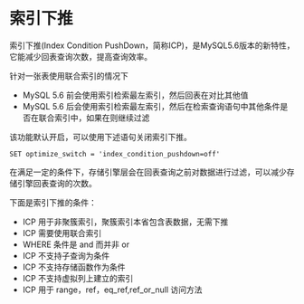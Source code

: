 # 索引下推

索引下推(Index Condition PushDown，简称ICP)，是MySQL5.6版本的新特性，它能减少回表查询次数，提高查询效率。

针对一张表使用联合索引的情况下

- MySQL 5.6 前会使用索引检索最左索引，然后回表在对比其他值
- MySQL 5.6 后会使用索引检索最左索引，然后在检索查询语句中其他条件是否在联合索引中，如果在则继续过滤


该功能默认开启，可以使用下述语句关闭索引下推。

```MYSQL
SET optimize_switch = 'index_condition_pushdown=off'
```

在满足一定的条件下，存储引擎层会在回表查询之前对数据进行过滤，可以减少存储引擎回表查询的次数。

下面是索引下推的条件：

- ICP 用于非聚簇索引，聚簇索引本省包含表数据，无需下推
- ICP 需要使用联合索引
- WHERE 条件是 and 而并非 or
- ICP 不支持子查询为条件
- ICP 不支持存储函数作为条件
- ICP 不支持虚拟列上建立的索引
- ICP 用于 range，ref，eq_ref,ref_or_null 访问方法